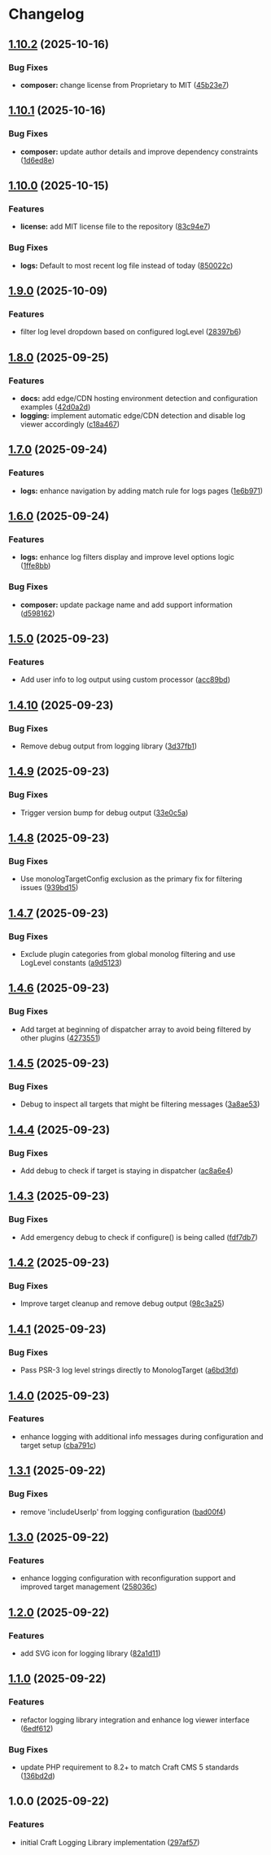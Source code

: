 # Changelog

## [1.10.2](https://github.com/LindemannRock/craft-logging-library/compare/v1.10.1...v1.10.2) (2025-10-16)


### Bug Fixes

* **composer:** change license from Proprietary to MIT ([45b23e7](https://github.com/LindemannRock/craft-logging-library/commit/45b23e75290d5109683b014bd6919b641eb534d8))

## [1.10.1](https://github.com/LindemannRock/craft-logging-library/compare/v1.10.0...v1.10.1) (2025-10-16)


### Bug Fixes

* **composer:** update author details and improve dependency constraints ([1d6ed8e](https://github.com/LindemannRock/craft-logging-library/commit/1d6ed8e5da5e5fe6387090ef54c399f769505181))

## [1.10.0](https://github.com/LindemannRock/craft-logging-library/compare/v1.9.0...v1.10.0) (2025-10-15)


### Features

* **license:** add MIT license file to the repository ([83c94e7](https://github.com/LindemannRock/craft-logging-library/commit/83c94e789cab265fd74f35f13cea8564068eb984))


### Bug Fixes

* **logs:** Default to most recent log file instead of today ([850022c](https://github.com/LindemannRock/craft-logging-library/commit/850022c53d0def82849815eb96199839e02b5562))

## [1.9.0](https://github.com/LindemannRock/craft-logging-library/compare/v1.8.0...v1.9.0) (2025-10-09)


### Features

* filter log level dropdown based on configured logLevel ([28397b6](https://github.com/LindemannRock/craft-logging-library/commit/28397b697c314b3e8ea9b82860f3bee9bb353e95))

## [1.8.0](https://github.com/LindemannRock/craft-logging-library/compare/v1.7.0...v1.8.0) (2025-09-25)


### Features

* **docs:** add edge/CDN hosting environment detection and configuration examples ([42d0a2d](https://github.com/LindemannRock/craft-logging-library/commit/42d0a2d25bc7ac3d535c894bf19e01b93c8163bc))
* **logging:** implement automatic edge/CDN detection and disable log viewer accordingly ([c18a467](https://github.com/LindemannRock/craft-logging-library/commit/c18a4673f8cb95840cec5164031cc197ce038ced))

## [1.7.0](https://github.com/LindemannRock/craft-logging-library/compare/v1.6.0...v1.7.0) (2025-09-24)


### Features

* **logs:** enhance navigation by adding match rule for logs pages ([1e6b971](https://github.com/LindemannRock/craft-logging-library/commit/1e6b9710a5f4bc76a775bfa8e9154a87e3076606))

## [1.6.0](https://github.com/LindemannRock/craft-logging-library/compare/v1.5.0...v1.6.0) (2025-09-24)


### Features

* **logs:** enhance log filters display and improve level options logic ([1ffe8bb](https://github.com/LindemannRock/craft-logging-library/commit/1ffe8bb5051ef3303a0b2cd05beda02cd3348b08))


### Bug Fixes

* **composer:** update package name and add support information ([d598162](https://github.com/LindemannRock/craft-logging-library/commit/d5981624611483299a2984f67e950b5fce2c7723))

## [1.5.0](https://github.com/LindemannRock/craft-logging-library/compare/v1.4.10...v1.5.0) (2025-09-23)


### Features

* Add user info to log output using custom processor ([acc89bd](https://github.com/LindemannRock/craft-logging-library/commit/acc89bdd22cc03db487594faaecc2b12e2e715ff))

## [1.4.10](https://github.com/LindemannRock/craft-logging-library/compare/v1.4.9...v1.4.10) (2025-09-23)


### Bug Fixes

* Remove debug output from logging library ([3d37fb1](https://github.com/LindemannRock/craft-logging-library/commit/3d37fb1d36bef31928e33d4e4e8c68c606327e11))

## [1.4.9](https://github.com/LindemannRock/craft-logging-library/compare/v1.4.8...v1.4.9) (2025-09-23)


### Bug Fixes

* Trigger version bump for debug output ([33e0c5a](https://github.com/LindemannRock/craft-logging-library/commit/33e0c5a3f1da299d0604bdbdfab61bc6121d76f6))

## [1.4.8](https://github.com/LindemannRock/craft-logging-library/compare/v1.4.7...v1.4.8) (2025-09-23)


### Bug Fixes

* Use monologTargetConfig exclusion as the primary fix for filtering issues ([939bd15](https://github.com/LindemannRock/craft-logging-library/commit/939bd153f8c20c6a84ce73dfb73132013f9cdd7e))

## [1.4.7](https://github.com/LindemannRock/craft-logging-library/compare/v1.4.6...v1.4.7) (2025-09-23)


### Bug Fixes

* Exclude plugin categories from global monolog filtering and use LogLevel constants ([a9d5123](https://github.com/LindemannRock/craft-logging-library/commit/a9d51234a729a049978187d462aab62013dc74ca))

## [1.4.6](https://github.com/LindemannRock/craft-logging-library/compare/v1.4.5...v1.4.6) (2025-09-23)


### Bug Fixes

* Add target at beginning of dispatcher array to avoid being filtered by other plugins ([4273551](https://github.com/LindemannRock/craft-logging-library/commit/4273551a54a6d491b10722af84f78ededa8f750f))

## [1.4.5](https://github.com/LindemannRock/craft-logging-library/compare/v1.4.4...v1.4.5) (2025-09-23)


### Bug Fixes

* Debug to inspect all targets that might be filtering messages ([3a8ae53](https://github.com/LindemannRock/craft-logging-library/commit/3a8ae530b9735fcdc8bab122e2e48506ab415ba9))

## [1.4.4](https://github.com/LindemannRock/craft-logging-library/compare/v1.4.3...v1.4.4) (2025-09-23)


### Bug Fixes

* Add debug to check if target is staying in dispatcher ([ac8a6e4](https://github.com/LindemannRock/craft-logging-library/commit/ac8a6e40fe7b50f3b5cc109c8de872a220811804))

## [1.4.3](https://github.com/LindemannRock/craft-logging-library/compare/v1.4.2...v1.4.3) (2025-09-23)


### Bug Fixes

* Add emergency debug to check if configure() is being called ([fdf7db7](https://github.com/LindemannRock/craft-logging-library/commit/fdf7db76cbd89ec7069561fc04309059b7d62f70))

## [1.4.2](https://github.com/LindemannRock/craft-logging-library/compare/v1.4.1...v1.4.2) (2025-09-23)


### Bug Fixes

* Improve target cleanup and remove debug output ([98c3a25](https://github.com/LindemannRock/craft-logging-library/commit/98c3a2517b34ebb65a3d2a2bc6543dc890df3575))

## [1.4.1](https://github.com/LindemannRock/craft-logging-library/compare/v1.4.0...v1.4.1) (2025-09-23)


### Bug Fixes

* Pass PSR-3 log level strings directly to MonologTarget ([a6bd3fd](https://github.com/LindemannRock/craft-logging-library/commit/a6bd3fdea5237dc6ea310a267ae86bca06cb0029))

## [1.4.0](https://github.com/LindemannRock/craft-logging-library/compare/v1.3.1...v1.4.0) (2025-09-23)


### Features

* enhance logging with additional info messages during configuration and target setup ([cba791c](https://github.com/LindemannRock/craft-logging-library/commit/cba791cf643e0648d66662591be1a571a3790890))

## [1.3.1](https://github.com/LindemannRock/craft-logging-library/compare/v1.3.0...v1.3.1) (2025-09-22)


### Bug Fixes

* remove 'includeUserIp' from logging configuration ([bad00f4](https://github.com/LindemannRock/craft-logging-library/commit/bad00f49febc7b30960290f4df0a2e59b72466a9))

## [1.3.0](https://github.com/LindemannRock/craft-logging-library/compare/v1.2.0...v1.3.0) (2025-09-22)


### Features

* enhance logging configuration with reconfiguration support and improved target management ([258036c](https://github.com/LindemannRock/craft-logging-library/commit/258036cc4c6f25484656474fa3763de9492cee25))

## [1.2.0](https://github.com/LindemannRock/craft-logging-library/compare/v1.1.0...v1.2.0) (2025-09-22)


### Features

* add SVG icon for logging library ([82a1d11](https://github.com/LindemannRock/craft-logging-library/commit/82a1d118f86cf4bf503272dca2cdc24221ee3ea8))

## [1.1.0](https://github.com/LindemannRock/craft-logging-library/compare/v1.0.0...v1.1.0) (2025-09-22)


### Features

* refactor logging library integration and enhance log viewer interface ([6edf612](https://github.com/LindemannRock/craft-logging-library/commit/6edf6120a9d74fa33c9ffcb4ffa813d0e50226c1))


### Bug Fixes

* update PHP requirement to 8.2+ to match Craft CMS 5 standards ([136bd2d](https://github.com/LindemannRock/craft-logging-library/commit/136bd2d94a44ae3e173be1c4649a8d12ec1b929e))

## 1.0.0 (2025-09-22)


### Features

* initial Craft Logging Library implementation ([297af57](https://github.com/LindemannRock/craft-logging-library/commit/297af572a5326607724b9125805145f06be7f0dd))
